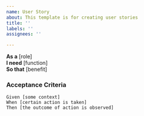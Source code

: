 ```yaml
---
name: User Story
about: This template is for creating user stories
title: ''
labels: ''
assignees: ''

---
```


**As a** [role]  
 **I need** [function]  
 **So that** [benefit]  
   
  ### Acceptance Criteria  
   
 ```gherkin
 Given [some context]
 When [certain action is taken]
 Then [the outcome of action is observed]
 ```
